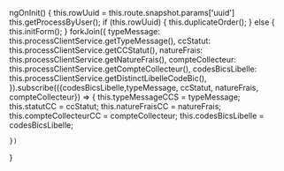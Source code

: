 ngOnInit() {
    this.rowUuid = this.route.snapshot.params['uuid']
    this.getProcessByUser();
    if (this.rowUuid) {
      this.duplicateOrder();
    } else {
      this.initForm();
    }
    forkJoin({
      typeMessage: this.processClientService.getTypeMessage(),
      ccStatut: this.processClientService.getCCStatut(),
      natureFrais: this.processClientService.getNatureFrais(),
      compteCollecteur: this.processClientService.getCompteCollecteur(),
      codesBicsLibelle: this.processClientService.getDistinctLibelleCodeBic(),
    }).subscribe(({codesBicsLibelle,typeMessage, ccStatut, natureFrais, compteCollecteur}) => {
      this.typeMessageCCS = typeMessage;
      this.statutCC = ccStatut;
      this.natureFraisCC = natureFrais;
      this.compteCollecteurCC = compteCollecteur;
      this.codesBicsLibelle = codesBicsLibelle;

    })
  }
